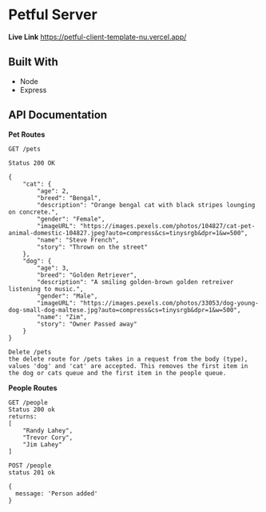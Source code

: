 # Petful Server

**Live Link**
https://petful-client-template-nu.vercel.app/

## Built With

- Node
- Express

## API Documentation

**Pet Routes**

```
GET /pets

Status 200 OK

{
    "cat": {
        "age": 2,
        "breed": "Bengal",
        "description": "Orange bengal cat with black stripes lounging on concrete.",
        "gender": "Female",
        "imageURL": "https://images.pexels.com/photos/104827/cat-pet-animal-domestic-104827.jpeg?auto=compress&cs=tinysrgb&dpr=1&w=500",
        "name": "Steve French",
        "story": "Thrown on the street"
    },
    "dog": {
        "age": 3,
        "breed": "Golden Retriever",
        "description": "A smiling golden-brown golden retreiver listening to music.",
        "gender": "Male",
        "imageURL": "https://images.pexels.com/photos/33053/dog-young-dog-small-dog-maltese.jpg?auto=compress&cs=tinysrgb&dpr=1&w=500",
        "name": "Zim",
        "story": "Owner Passed away"
    }
}

```

<!--  -->

```
Delete /pets
the delete route for /pets takes in a request from the body (type), values 'dog' and 'cat' are accepted. This removes the first item in the dog or cats queue and the first item in the people queue.

```

**People Routes**

<!--  -->

```
GET /people
Status 200 ok
returns:
[
    "Randy Lahey",
    "Trevor Cory",
    "Jim Lahey"
]
```

```
POST /people
status 201 ok

{
  message: 'Person added'
}
```
